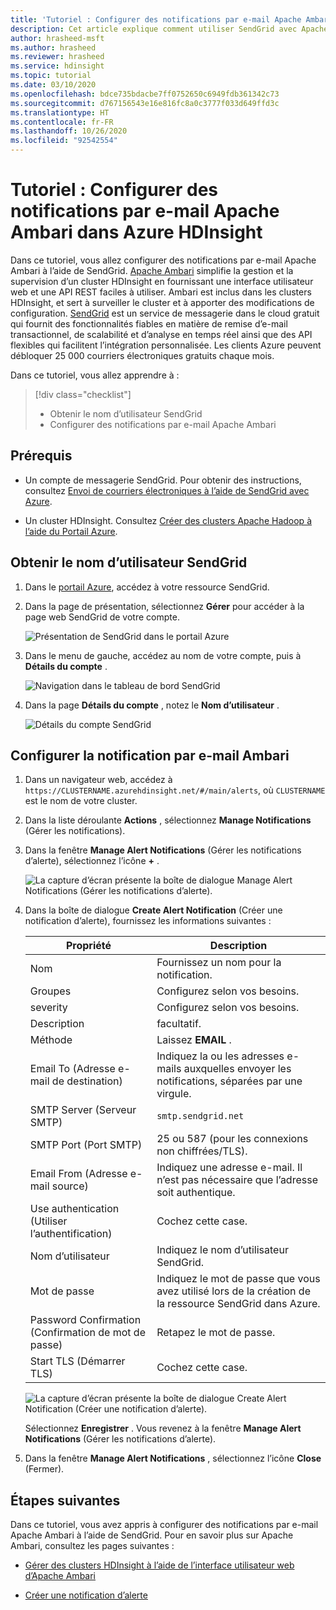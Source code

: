 ```yaml
---
title: 'Tutoriel : Configurer des notifications par e-mail Apache Ambari dans Azure HDInsight'
description: Cet article explique comment utiliser SendGrid avec Apache Ambari pour les notifications par e-mail.
author: hrasheed-msft
ms.author: hrasheed
ms.reviewer: hrasheed
ms.service: hdinsight
ms.topic: tutorial
ms.date: 03/10/2020
ms.openlocfilehash: bdce735bdacbe7ff0752650c6949fdb361342c73
ms.sourcegitcommit: d767156543e16e816fc8a0c3777f033d649ffd3c
ms.translationtype: HT
ms.contentlocale: fr-FR
ms.lasthandoff: 10/26/2020
ms.locfileid: "92542554"
---
```

# <a name="tutorial-configure-apache-ambari-email-notifications-in-azure-hdinsight"></a>Tutoriel : Configurer des notifications par e-mail Apache Ambari dans Azure HDInsight

Dans ce tutoriel, vous allez configurer des notifications par e-mail Apache Ambari à l’aide de SendGrid. [Apache Ambari](./hdinsight-hadoop-manage-ambari.md) simplifie la gestion et la supervision d’un cluster HDInsight en fournissant une interface utilisateur web et une API REST faciles à utiliser. Ambari est inclus dans les clusters HDInsight, et sert à surveiller le cluster et à apporter des modifications de configuration. [SendGrid](https://sendgrid.com/solutions/) est un service de messagerie dans le cloud gratuit qui fournit des fonctionnalités fiables en matière de remise d’e-mail transactionnel, de scalabilité et d’analyse en temps réel ainsi que des API flexibles qui facilitent l’intégration personnalisée. Les clients Azure peuvent débloquer 25 000 courriers électroniques gratuits chaque mois.

Dans ce tutoriel, vous allez apprendre à :

> [!div class="checklist"]
> * Obtenir le nom d’utilisateur SendGrid
> * Configurer des notifications par e-mail Apache Ambari

## <a name="prerequisites"></a>Prérequis

* Un compte de messagerie SendGrid. Pour obtenir des instructions, consultez [Envoi de courriers électroniques à l’aide de SendGrid avec Azure](../sendgrid-dotnet-how-to-send-email.md).

* Un cluster HDInsight. Consultez [Créer des clusters Apache Hadoop à l’aide du Portail Azure](./hdinsight-hadoop-create-linux-clusters-portal.md).

## <a name="obtain-sendgrid-username"></a>Obtenir le nom d’utilisateur SendGrid

1. Dans le [portail Azure](https://portal.azure.com), accédez à votre ressource SendGrid.

1. Dans la page de présentation, sélectionnez **Gérer** pour accéder à la page web SendGrid de votre compte.

    ![Présentation de SendGrid dans le portail Azure](./media/apache-ambari-email/azure-portal-sendgrid-manage.png)

1. Dans le menu de gauche, accédez au nom de votre compte, puis à **Détails du compte** .

    ![Navigation dans le tableau de bord SendGrid](./media/apache-ambari-email/sendgrid-dashboard-navigation.png)

1. Dans la page **Détails du compte** , notez le **Nom d’utilisateur** .

    ![Détails du compte SendGrid](./media/apache-ambari-email/sendgrid-account-details.png)

## <a name="configure-ambari-e-mail-notification"></a>Configurer la notification par e-mail Ambari

1. Dans un navigateur web, accédez à `https://CLUSTERNAME.azurehdinsight.net/#/main/alerts`, où `CLUSTERNAME` est le nom de votre cluster.

1. Dans la liste déroulante **Actions** , sélectionnez **Manage Notifications** (Gérer les notifications).

1. Dans la fenêtre **Manage Alert Notifications** (Gérer les notifications d’alerte), sélectionnez l’icône **+** .

    ![La capture d’écran présente la boîte de dialogue Manage Alert Notifications (Gérer les notifications d’alerte).](./media/apache-ambari-email/azure-portal-create-notification.png)

1. Dans la boîte de dialogue **Create Alert Notification** (Créer une notification d’alerte), fournissez les informations suivantes :

    |Propriété |Description |
    |---|---|
    |Nom|Fournissez un nom pour la notification.|
    |Groupes|Configurez selon vos besoins.|
    |severity|Configurez selon vos besoins.|
    |Description|facultatif.|
    |Méthode|Laissez **EMAIL** .|
    |Email To (Adresse e-mail de destination)|Indiquez la ou les adresses e-mails auxquelles envoyer les notifications, séparées par une virgule.|
    |SMTP Server (Serveur SMTP)|`smtp.sendgrid.net`|
    |SMTP Port (Port SMTP)|25 ou 587 (pour les connexions non chiffrées/TLS).|
    |Email From (Adresse e-mail source)|Indiquez une adresse e-mail. Il n’est pas nécessaire que l’adresse soit authentique.|
    |Use authentication (Utiliser l’authentification)|Cochez cette case.|
    |Nom d’utilisateur|Indiquez le nom d’utilisateur SendGrid.|
    |Mot de passe|Indiquez le mot de passe que vous avez utilisé lors de la création de la ressource SendGrid dans Azure.|
    |Password Confirmation (Confirmation de mot de passe)|Retapez le mot de passe.|
    |Start TLS (Démarrer TLS)|Cochez cette case.|

    ![La capture d’écran présente la boîte de dialogue Create Alert Notification (Créer une notification d’alerte).](./media/apache-ambari-email/ambari-create-alert-notification.png)

    Sélectionnez **Enregistrer** . Vous revenez à la fenêtre **Manage Alert Notifications** (Gérer les notifications d’alerte).

1. Dans la fenêtre **Manage Alert Notifications** , sélectionnez l’icône **Close** (Fermer).

## <a name="next-steps"></a>Étapes suivantes

Dans ce tutoriel, vous avez appris à configurer des notifications par e-mail Apache Ambari à l’aide de SendGrid. Pour en savoir plus sur Apache Ambari, consultez les pages suivantes :

* [Gérer des clusters HDInsight à l’aide de l’interface utilisateur web d’Apache Ambari](./hdinsight-hadoop-manage-ambari.md)

* [Créer une notification d’alerte](https://docs.cloudera.com/HDPDocuments/Ambari-latest/managing-and-monitoring-ambari/content/amb_create_an_alert_notification.html)